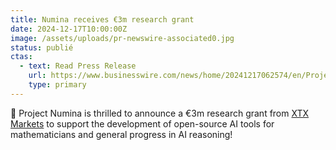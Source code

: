```yaml
---
title: Numina receives €3m research grant
date: 2024-12-17T10:00:00Z
image: /assets/uploads/pr-newswire-associated0.jpg
status: publié
ctas:
  - text: Read Press Release
    url: https://www.businesswire.com/news/home/20241217062574/en/Project-Numina-Receives-%E2%82%AC3m-Research-Grant-From-XTX-Markets
    type: primary
---
```

🤩 Project Numina is thrilled to announce a €3m research grant from [XTX Markets](https://www.xtxmarkets.com/) to support the development of open-source AI tools for mathematicians and general progress in AI reasoning!
